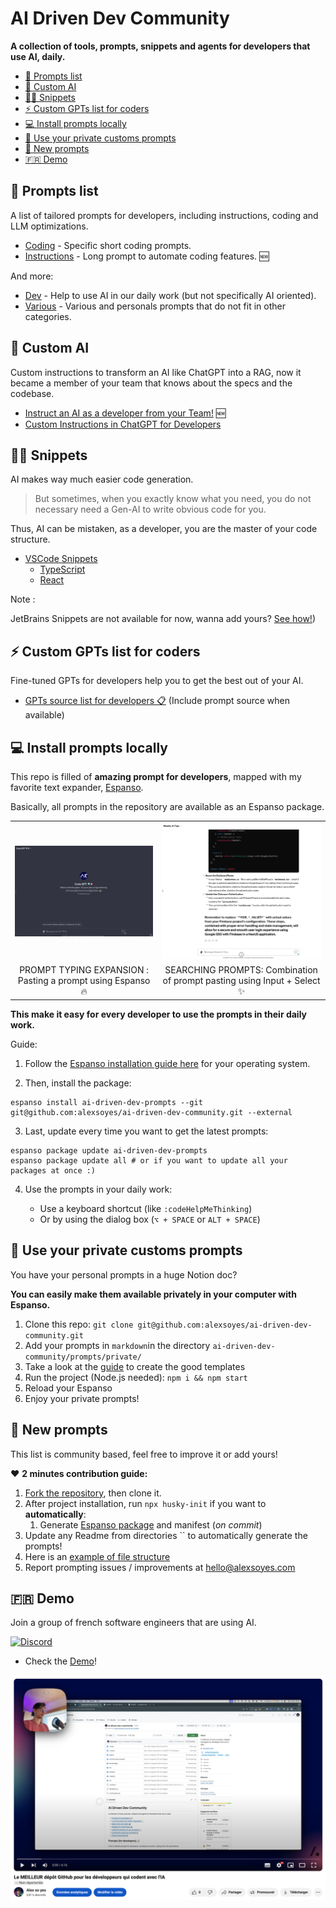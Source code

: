 # AI Driven Dev Community

**A collection of tools, prompts, snippets and agents for developers that use AI, daily.**

- [📝 Prompts list](#-prompts-list)
- [🧠 Custom AI](#-custom-ai)
- [🧑‍💻 Snippets](#-snippets)
- [⚡️ Custom GPTs list for coders](#️-custom-gpts-list-for-coders)
- [💻 Install prompts locally](#-install-prompts-locally)
- [👀 Use your private customs prompts](#-use-your-private-customs-prompts)
- [📇 New prompts](#-new-prompts)
- [🇫🇷 Demo](#-demo)

## 📝 Prompts list

A list of tailored prompts for developers, including instructions, coding and LLM optimizations.

- [Coding](./ressources/prompts/code.md) - Specific short coding prompts.
- [Instructions](./ressources/prompts/instruct.md) - Long prompt to automate coding features. 🆕

And more:

- [Dev](./ressources/prompts/dev.md) - Help to use AI in our daily work (but not specifically AI oriented).
- [Various](./ressources/prompts/_/various.md) - Various and personals prompts that do not fit in other categories.

## 🧠 Custom AI

Custom instructions to transform an AI like ChatGPT into a RAG, now it became a member of your team that knows about the specs and the codebase.

- [Instruct an AI as a developer from your Team!](./ressources/llm-instructions/gpt-custom-developer-ai.md) 🆕
- [Custom Instructions in ChatGPT for Developers](./ressources/llm-instructions/chatgpt-custom-instructions.md)

## 🧑‍💻 Snippets

AI makes way much easier code generation.

> But sometimes, when you exactly know what you need, you do not necessary need a Gen-AI to write obvious code for you.

Thus, AI can be mistaken, as a developer, you are the master of your code structure.

- [VSCode Snippets](./ressources/snippets/vscode/)
  - [TypeScript](./ressources/snippets/vscode/typescript.json)
  - [React](./ressources/snippets/vscode/typescriptreact.json)

Note :

JetBrains Snippets are not available for now, wanna add yours? [See how!](./contributing.md))

## ⚡️ Custom GPTs list for coders

Fine-tuned GPTs for developers help you to get the best out of your AI.

- [GPTs source list for developers 📋](./ressources/gpt.md) (Include prompt source when available)

## 💻 Install prompts locally

This repo is filled of **amazing prompt for developers**, mapped with my favorite text expander, [Espanso](https://espanso.org).

Basically, all prompts in the repository are available as an Espanso package.

<table>
  <tr>
    <td><img src="images/espanso-code-gpt.gif" alt="Text expander with AI" width="400"/></td>
    <td><img src="images/espanso-form-with-select.gif" alt="Text expander form with Select and Input" width="400"/></td>
  </tr>
  <tr>
    <td align="center">PROMPT TYPING EXPANSION : Pasting a prompt using Espanso 🔥</td>
    <td align="center">SEARCHING PROMPTS: Combination of prompt pasting using Input + Select ✨</td>
  </tr>
</table>

**This make it easy for every developer to use the prompts in their daily work.**

Guide:

1. Follow the [Espanso installation guide here](https://espanso.org/install/) for your operating system.

2. Then, install the package:

  ```shell
  espanso install ai-driven-dev-prompts --git git@github.com:alexsoyes/ai-driven-dev-community.git --external
  ```

3. Last, update every time you want to get the latest prompts:

  ```shell
  espanso package update ai-driven-dev-prompts
  espanso package update all # or if you want to update all your packages at once :)
  ```

4. Use the prompts in your daily work:

   - Use a keyboard shortcut (like `:codeHelpMeThinking`)
   - Or by using the dialog box (`⌥ + SPACE` or `ALT + SPACE`)

## 👀 Use your private customs prompts

You have your personal prompts in a huge Notion doc?

**You can easily make them available privately in your computer with Espanso.**

1. Clone this repo: `git clone git@github.com:alexsoyes/ai-driven-dev-community.git`
2. Add your prompts in `markdown`in the directory `ai-driven-dev-community/prompts/private/`
3. Take a look at the [guide](./contributing.md) to create the good templates
4. Run the project (Node.js needed): `npm i && npm start`
5. Reload your Espanso
6. Enjoy your private prompts!

## 📇 New prompts

This list is community based, feel free to improve it or add yours!

❤️ **2 minutes contribution guide:**

1. [Fork the repository](https://github.com/alexsoyes/ai-driven-dev-community/fork), then clone it.
2. After project installation, run `npx husky-init` if you want to **automatically**:
   1. Generate [Espanso package](./ai-driven-dev-prompts/package.yml) and manifest (*on commit*)
3. Update any Readme from directories `` to automatically generate the prompts!
4. Here is an [example of file structure](https://github.com/alexsoyes/ai-driven-dev-community/blob/main/prompts/code.md?plain=1)
5. Report prompting issues / improvements at [hello@alexsoyes.com](mailto:hello@alexsoyes.com)

## 🇫🇷 Demo

Join a group of french software engineers that are using AI.

[![Discord](https://img.shields.io/badge/Discord-7289DA?style=for-the-badge&logo=discord&logoColor=white)](https://discord.gg/mcNwacZCvC)

- Check the [Demo](http://www.youtube.com/watch?v=1YvECxOn2_Q)!

[![AIDDC demo](images/aiddc-demo.png)](http://www.youtube.com/watch?v=1YvECxOn2_Q)
